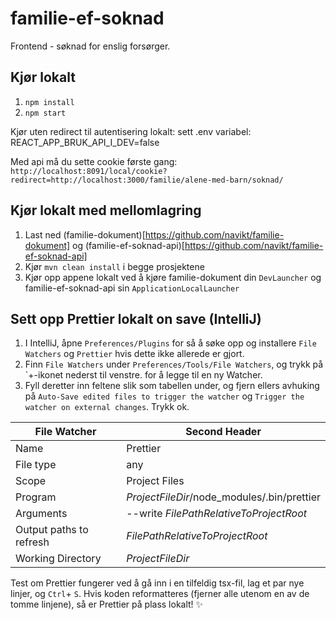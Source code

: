 # familie-ef-soknad

Frontend - søknad for enslig forsørger.

## Kjør lokalt

1. `npm install`
2. `npm start`

Kjør uten redirect til autentisering lokalt: 
sett .env variabel: 
REACT_APP_BRUK_API_I_DEV=false

Med api må du sette cookie første gang:
`http://localhost:8091/local/cookie?redirect=http://localhost:3000/familie/alene-med-barn/soknad/`

## Kjør lokalt med mellomlagring
1. Last ned (familie-dokument)[https://github.com/navikt/familie-dokument] og (familie-ef-soknad-api)[https://github.com/navikt/familie-ef-soknad-api]
2. Kjør `mvn clean install` i begge prosjektene
2. Kjør opp appene lokalt ved å kjøre familie-dokument din `DevLauncher` og familie-ef-soknad-api sin `ApplicationLocalLauncher` 

## Sett opp Prettier lokalt on save (IntelliJ)

1. I IntelliJ, åpne `Preferences/Plugins` for så å søke opp og installere `File Watchers` og `Prettier` hvis dette ikke allerede er gjort.  
2. Finn `File Watchers` under `Preferences/Tools/File Watchers`, og trykk på `+-ikonet nederst til venstre. for å legge til en ny Watcher.
3. Fyll deretter inn feltene slik som tabellen under, og fjern ellers avhuking på `Auto-Save edited files to trigger the watcher` og `Trigger the watcher on external changes`. Trykk ok. 
 

| File Watcher  | Second Header |
| -------- | ------------ |
| Name  | Prettier |
| File type | any |
|  Scope | Project Files |
| Program | $ProjectFileDir$/node_modules/.bin/prettier |
| Arguments | --write $FilePathRelativeToProjectRoot$ |
| Output paths to refresh | $FilePathRelativeToProjectRoot$ |
| Working Directory | $ProjectFileDir$ |


Test om Prettier fungerer ved å gå inn i en tilfeldig tsx-fil, lag et par nye linjer, og `Ctrl`+ `S`. Hvis koden reformatteres (fjerner alle utenom en av de tomme linjene), så er Prettier på plass lokalt! :sparkles:
